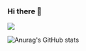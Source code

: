 ### Hi there 👋

<a href="https://www.notion.so/" target="_blank">
<img src="https://img.shields.io/badge/Notion-60AE54?style=for-the-badge&000000&logo=NOTION&logoColor=FFFFFF"/>
</a>

![Anurag's GitHub stats](https://github-readme-stats.vercel.app/api?username=wlduseom&show_icons=true&theme=panda)

<!--
**wlduseom/wlduseom** is a ✨ _special_ ✨ repository because its `README.md` (this file) appears on your GitHub profile.

Here are some ideas to get you started:

- 🔭 I’m currently working on ...
- 🌱 I’m currently learning ...
- 👯 I’m looking to collaborate on ...
- 🤔 I’m looking for help with ...
- 💬 Ask me about ...
- 📫 How to reach me: ...
- 😄 Pronouns: ...
- ⚡ Fun fact: ...
-->
